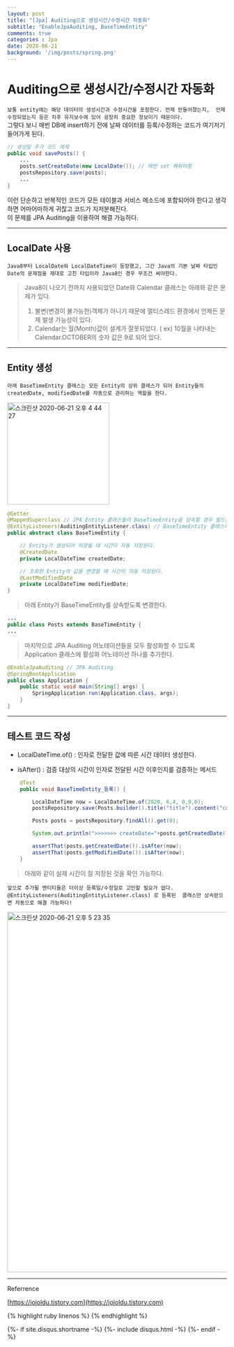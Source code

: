 ```yaml
---
layout: post
title: "[Jpa] Auditing으로 생성시간/수정시간 자동화"
subtitle: "EnableJpaAuditing, BaseTimeEntity"
comments: true
categories : Jpa
date: 2020-06-21
background: '/img/posts/spring.png'
---
```


# Auditing으로 생성시간/수정시간 자동화

`보통 entity에는 해당 데이터의 생성시간과 수정시간을 포함한다. 언제 만들어졌는지, 
언제 수정되었는지 등은 차후 유지보수에 있어 굉장히 중요한 정보이기 때문이다.`    
그렇다 보니 매번 DB에 insert하기 전에 날짜 데이터를 등록/수정하는 코드가 여기저기 
들어가게 된다.   

```java
// 생성일 추가 코드 예제
public void savePosts() {
    ...
    posts.setCreateDate(new LocalDate()); // 매번 set 해줘야함 
    postsRepository.save(posts);
    ...
}
```

이런 단순하고 반복적인 코드가 모든 테이블과 서비스 메소드에 포함되어야 한다고 
생각하면 어마어마하게 귀찮고 코드가 지저분해진다.   
이 문제를 JPA Auditing을 이용하여 해결 가능하다.   

- - - 

## LocalDate 사용 

`Java8부터 LocalDate와 LocalDateTime이 등장했고, 그간 Java의 기본 날짜 타입인 
Date의 문제점을 제대로 고친 타입이라 Java8인 경우 무조건 써야한다.`   

> Java8이 나오기 전까지 사용되었던 Date와 Calendar 클래스는 아래와 같은 문제가 있다.   
> 1. 불변(변경이 불가능한)객체가 아니기 때문에 멀티스레드 환경에서 언제든 문제 발생 가능성이 있다.   
> 2. Calendar는 월(Month)값이 설계가 잘못되었다. ( ex) 10월을 나타내는 Calendar.OCTOBER의 숫자 값은 9로 되어 있다.   

- - -

## Entity 생성   

`아래 BaseTimeEntity 클래스는 모든 Entity의 상위 클래스가 되어 Entity들의 
createdDate, modifiedDate를 자동으로 관리하는 역할을 한다.`   

<img width="234" alt="스크린샷 2020-06-21 오후 4 44 27" src="https://user-images.githubusercontent.com/26623547/85219482-1505c500-b3df-11ea-8608-e8d428e6a6ce.png">   

```java
@Getter
@MappedSuperclass // JPA Entity 클래스들이 BaseTimeEntity을 상속할 경우 필드들 (createdDate, modifiedDate)도 컬럼으로 인식하도록 한다!   
@EntityListeners(AuditingEntityListener.class) // BaseTimeEntity 클래스에 Auditing 기능을 포함시킨다!   
public abstract class BaseTimeEntity {

    // Entity가 생성되어 저장될 때 시간이 자동 저장된다.
    @CreatedDate
    private LocalDateTime createdDate;

    // 조회한 Entity의 값을 변경할 때 시간이 자동 저장된다.   
    @LastModifiedDate
    private LocalDateTime modifiedDate;
}
```

> 아래 Entity가 BaseTimeEntity를 상속받도록 변경한다.   

```java
...
public class Posts extends BaseTimeEntity {
...
```

> 마지막으로 JPA Auditing 어노테이션들을 모두 활성화할 수 있도록 Application 클래스에 
활성화 어노테이션 하나를 추가한다.   

```java
@EnableJpaAuditing // JPA Auditing
@SpringBootApplication
public class Application {
    public static void main(String[] args) {
        SpringApplication.run(Application.class, args);
    }
}
```
- - - 

## 테스트 코드 작성   

- LocalDateTime.of() : 인자로 전달한 값에 따른 시간 데이터 생성한다.

- isAfter() : 검증 대상의 시간이 인자로 전달된 시간 이후인지를 검증하는 메서드   


```java
    @Test
    public void BaseTimeEntity_등록() {

        LocalDateTime now = LocalDateTime.of(2020, 6,4, 0,0,0);
        postsRepository.save(Posts.builder().title("title").content("content").author("author").build());

        Posts posts = postsRepository.findAll().get(0);

        System.out.println(">>>>>>> createDate="+posts.getCreatedDate()+", modifiedDate="+posts.getModifiedDate());

        assertThat(posts.getCreatedDate()).isAfter(now);
        assertThat(posts.getModifiedDate()).isAfter(now);
    }
```

> 아래와 같이 실제 시간이 잘 저장된 것을 확인 가능하다.   

`앞으로 추가될 엔티티들은 더이상 등록일/수정일로 고민할 필요가 없다. @EntityListeners(AuditingEntityListener.class) 로 등록된 
클래스만 상속받으면 자동으로 해결 가능하다!`   

<img width="825" alt="스크린샷 2020-06-21 오후 5 23 35" src="https://user-images.githubusercontent.com/26623547/85220105-f655fd00-b3e3-11ea-842d-3ab431661445.png">

- - -
Referrence

[https://jojoldu.tistory.com](https://jojoldu.tistory.com)

{% highlight ruby linenos %}
{% endhighlight %}

{%- if site.disqus.shortname -%}
    {%- include disqus.html -%}
{%- endif -%}

